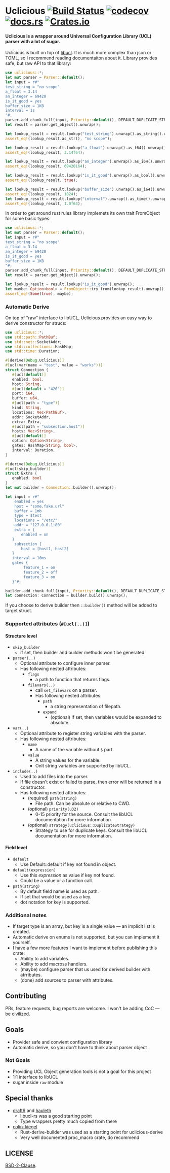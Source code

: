 <!-- cargo-sync-readme start -->

# Uclicious [![Build Status](https://dev.azure.com/andoriyu/personal/_apis/build/status/uclicious?branchName=master)](https://dev.azure.com/andoriyu/personal/_build/latest?definitionId=7&branchName=master) [![codecov](https://codecov.io/gh/andoriyu/uclicious/branch/master/graph/badge.svg)](https://codecov.io/gh/andoriyu/uclicious) [![docs.rs](https://docs.rs/uclicious/badge.svg)](https://docs.rs/uclicious) [![Crates.io](https://img.shields.io/crates/v/uclicious.svg)](https://crates.io/crates/uclicious)

#### Uclicious is a wrapper around Universal Configuration Library (UCL) parser with a lot of sugar.

Uclicious is built on top of [libucl](https://github.com/vstakhov/libucl).
It is much more complex than json or TOML, so I recommend reading documentaiton about it.
Library provides safe, but raw API to that library:
```rust
use uclicious::*;
let mut parser = Parser::default();
let input = r#"
test_string = "no scope"
a_float = 3.14
an_integer = 69420
is_it_good = yes
buffer_size = 1KB
interval = 1s
"#;
parser.add_chunk_full(input, Priority::default(), DEFAULT_DUPLICATE_STRATEGY).unwrap();
let result = parser.get_object().unwrap();

let lookup_result = result.lookup("test_string").unwrap().as_string().unwrap();
assert_eq!(lookup_result.as_str(), "no scope");

let lookup_result = result.lookup("a_float").unwrap().as_f64().unwrap();
assert_eq!(lookup_result, 3.14f64);

let lookup_result = result.lookup("an_integer").unwrap().as_i64().unwrap();
assert_eq!(lookup_result, 69420i64);

let lookup_result = result.lookup("is_it_good").unwrap().as_bool().unwrap();
assert_eq!(lookup_result, true);

let lookup_result = result.lookup("buffer_size").unwrap().as_i64().unwrap();
assert_eq!(lookup_result, 1024);
let lookup_result = result.lookup("interval").unwrap().as_time().unwrap();
assert_eq!(lookup_result, 1.0f64);
```

In order to get around rust rules library implemets its own trait FromObject for some basic types:
```rust
use uclicious::*;
let mut parser = Parser::default();
let input = r#"
test_string = "no scope"
a_float = 3.14
an_integer = 69420
is_it_good = yes
buffer_size = 1KB
"#;
parser.add_chunk_full(input, Priority::default(), DEFAULT_DUPLICATE_STRATEGY).unwrap();
let result = parser.get_object().unwrap();

let lookup_result = result.lookup("is_it_good").unwrap();
let maybe: Option<bool> = FromObject::try_from(lookup_result).unwrap();
assert_eq!(Some(true), maybe);
```
### Automatic Derive

On top of "raw" interface to libUCL, Uclicious provides an easy way to derive constructor for strucs:
```rust
use uclicious::*;
use std::path::PathBuf;
use std::net::SocketAddr;
use std::collections::HashMap;
use std::time::Duration;

#[derive(Debug,Uclicious)]
#[ucl(var(name = "test", value = "works"))]
struct Connection {
   #[ucl(default)]
   enabled: bool,
   host: String,
   #[ucl(default = "420")]
   port: i64,
   buffer: u64,
   #[ucl(path = "type")]
   kind: String,
   locations: Vec<PathBuf>,
   addr: SocketAddr,
   extra: Extra,
   #[ucl(path = "subsection.host")]
   hosts: Vec<String>,
   #[ucl(default)]
   option: Option<String>,
   gates: HashMap<String, bool>,
   interval: Duration,
}

#[derive(Debug,Uclicious)]
#[ucl(skip_builder)]
struct Extra {
   enabled: bool
}
let mut builder = Connection::builder().unwrap();

let input = r#"
    enabled = yes
    host = "some.fake.url"
    buffer = 1mb
    type = $test
    locations = "/etc/"
    addr = "127.0.0.1:80"
    extra = {
       enabled = on
   }
    subsection {
       host = [host1, host2]
   }
   interval = 10ms
   gates {
        feature_1 = on
        feature_2 = off
        feature_3 = on
   }"#;

builder.add_chunk_full(input, Priority::default(), DEFAULT_DUPLICATE_STRATEGY).unwrap();
let connection: Connection = builder.build().unwrap();
```

If you choose to derive builder then `::builder()` method will be added to target struct.

### Supported attributes (`#[ucl(..)]`)

#### Structure level

 - `skip_builder`
    - if set, then builder and builder methods won't be generated.
 - `parser(..)`
    - Optional attribute to configure inner parser.
    - Has following nested attributes:
        - `flags`
            - a path to function that returns flags.
        - `filevars(..)`
            - call `set_filevars` on a parser.
            - Has following nested attributes:
                - `path`
                    - a string representation of filepath.
                - `expand`
                    - (optional) if set, then variables would be expanded to absolute.
 - `var(..)`
    - Optional attribute to register string variables with the parser.
    - Has following nested attributes:
        - `name`
            - A name of the variable without `$` part.
        - `value`
            - A string values for the variable.
            - Onlt string variables are supported by libUCL.
 - `include(..)`
    - Used to add files into the parser.
    - If file doesn't exist or failed to parse, then error will be returned in a constructor.
    - Has following nested attirbutes:
        - (required) `path(string)`
            - File path. Can be absolute or relative to CWD.
        - (optional) `priority(u32)`
            - 0-15 priority for the source. Consult the libUCL documentation for more information.
        - (optional) `strategy(uclicious::DuplicateStrategy)`
            - Strategy to use for duplicate keys. Consult the libUCL documentation for more information.

#### Field level

 - `default`
    - Use Default::default if key not found in object.
 - `default(expression)`
    - Use this _expression_ as value if key not found.
    - Could be a value or a function call.
 - `path(string)`
    - By default field name is used as path.
    - If set that would be used as a key.
    - dot notation for key is supported.

### Additional notes
 - If target type is an array, but key is a single value — an implicit list is created.
 - Automatic derive on enums is not supported, but you can implement it yourself.
 - I have a few more features I want to implement before publishing this crate:
    - Ability to add variables.
    - Ability to add macross handlers.
    - (maybe) configure parser that us used for derived builder with atrributes.
    - (done) add sources to parser with attributes.

## Contributing

PRs, feature requests, bug reports are welcome. I won't be adding CoC  — be civilized.

## Goals
 - Provider safe and convient configuration library
 - Automatic derive, so you don't have to think about parser object

### Not Goals
 - Providing UCL Object generation tools is not a goal for this project
 - 1:1 interface to libUCL
 - sugar inside `raw` module

## Special thanks
 - [draft6](https://github.com/draft6) and [hauleth](https://github.com/hauleth)
    - libucl-rs was a good starting point
    - Type wrappers pretty much copied from there
 - [colin-kiegel](https://github.com/colin-kiegel)
    - Rust-derive-builder was used as a starting point for uclicious-derive
    - Very well documented proc_macro crate, do recommend

## LICENSE

[BSD-2-Clause](https://github.com/andoriyu/uclicious/blob/master/LICENSE).

<!-- cargo-sync-readme end -->